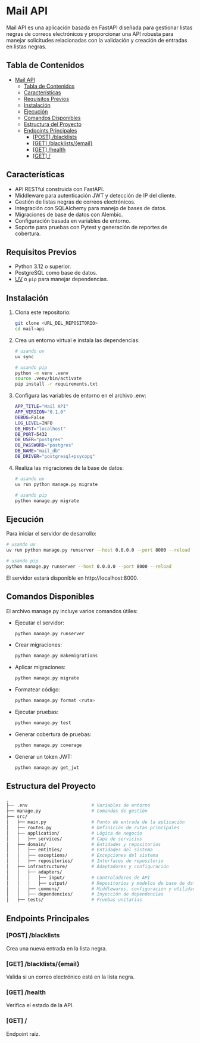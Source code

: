 # Mail API

Mail API es una aplicación basada en FastAPI diseñada para gestionar listas negras de correos electrónicos y proporcionar una API robusta para manejar solicitudes relacionadas con la validación y creación de entradas en listas negras.

## Tabla de Contenidos

- [Mail API](#mail-api)
  - [Tabla de Contenidos](#tabla-de-contenidos)
  - [Características](#características)
  - [Requisitos Previos](#requisitos-previos)
  - [Instalación](#instalación)
  - [Ejecución](#ejecución)
  - [Comandos Disponibles](#comandos-disponibles)
  - [Estructura del Proyecto](#estructura-del-proyecto)
  - [Endpoints Principales](#endpoints-principales)
    - [\[POST\] /blacklists](#post-blacklists)
    - [\[GET\] /blacklists/{email}](#get-blacklistsemail)
    - [\[GET\] /health](#get-health)
    - [\[GET\] /](#get-)

## Características

- API RESTful construida con FastAPI.
- Middleware para autenticación JWT y detección de IP del cliente.
- Gestión de listas negras de correos electrónicos.
- Integración con SQLAlchemy para manejo de bases de datos.
- Migraciones de base de datos con Alembic.
- Configuración basada en variables de entorno.
- Soporte para pruebas con Pytest y generación de reportes de cobertura.

## Requisitos Previos

- Python 3.12 o superior.
- PostgreSQL como base de datos.
- [UV](https://astral.sh/blog/uv) o `pip` para manejar dependencias.

## Instalación

1. Clona este repositorio:
    ```bash
    git clone <URL_DEL_REPOSITORIO>
    cd mail-api
    ```

2. Crea un entorno virtual e instala las dependencias:
    ```bash
    # usando uv
    uv sync

    # usando pip
    python -m venv .venv
    source .venv/bin/activate
    pip install -r requirements.txt
    ```

3. Configura las variables de entorno en el archivo .env:
    ```bash
    APP_TITLE="Mail API"
    APP_VERSION="0.1.0"
    DEBUG=False
    LOG_LEVEL=INFO
    DB_HOST="localhost"
    DB_PORT=5432
    DB_USER="postgres"
    DB_PASSWORD="postgres"
    DB_NAME="mail_db"
    DB_DRIVER="postgresql+psycopg"
    ```

4. Realiza las migraciones de la base de datos:
    ```bash
    # usando uv
    uv run python manage.py migrate

    # usando pip
    python manage.py migrate
    ```

## Ejecución

Para iniciar el servidor de desarrollo:

```bash
# usando uv
uv run python manage.py runserver --host 0.0.0.0 --port 8000 --reload

# usando pip
python manage.py runserver --host 0.0.0.0 --port 8000 --reload
```

El servidor estará disponible en http://localhost:8000.

## Comandos Disponibles
El archivo manage.py incluye varios comandos útiles:

* Ejecutar el servidor:
    ```bash
    python manage.py runserver
    ```

* Crear migraciones:
    ```bash
    python manage.py makemigrations
    ```

* Aplicar migraciones:
    ```bash
    python manage.py migrate
    ```

* Formatear código:
    ```bash
    python manage.py format <ruta>
    ```

* Ejecutar pruebas:
    ```bash
    python manage.py test
    ```

* Generar cobertura de pruebas:
    ```bash
    python manage.py coverage
    ```

* Generar un token JWT:
    ```bash
    python manage.py get_jwt
    ```

## Estructura del Proyecto

```bash
.
├── .env                        # Variables de entorno
├── manage.py                   # Comandos de gestión
├── src/
│   ├── main.py                 # Punto de entrada de la aplicación
│   ├── routes.py               # Definición de rutas principales
│   ├── application/            # Lógica de negocio
│   │   ├── services/           # Capa de servicios
│   ├── domain/                 # Entidades y repositorios
│   │   ├── entities/           # Entidades del sistema
│   │   ├── exceptions/         # Excepciones del sistema
│   │   ├── repositories/       # Interfaces de repositorio
│   ├── infrastructure/         # Adaptadores y configuración
│   │   ├── adapters/
│   │   │   ├── input/          # Controladores de API
│   │   │   ├── output/         # Repositorios y modelos de base de datos
│   │   ├── commons/            # Middlewares, configuración y utilidades
│   │   ├── dependencies/       # Inyección de dependencias
│   ├── tests/                  # Pruebas unitarias
```

## Endpoints Principales

### [POST] /blacklists
Crea una nueva entrada en la lista negra.

### [GET] /blacklists/{email}
Valida si un correo electrónico está en la lista negra.

### [GET] /health
Verifica el estado de la API.

### [GET] /
Endpoint raíz.